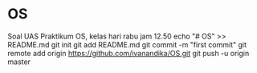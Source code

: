 # OS
Soal UAS Praktikum OS, kelas hari rabu jam 12.50
echo "# OS" >> README.md
git init
git add README.md
git commit -m "first commit"
git remote add origin https://github.com/ivanandika/OS.git
git push -u origin master
